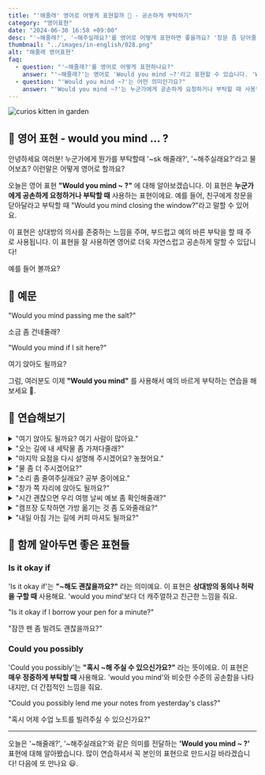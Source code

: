 ```yaml
---
title: "'해줄래' 영어로 어떻게 표현할까 🙏 - 공손하게 부탁하기"
category: "영어표현"
date: "2024-06-30 16:58 +09:00"
desc: "'~해줄래?', '~해주실래요?'를 영어로 어떻게 표현하면 좋을까요? '창문 좀 닫아줄래?', '여기 앉아도 될까요?' 등을 영어로 표현하는 법을 배워봅시다. 다양한 예문을 통해서 연습하고 본인의 표현으로 만들어 보세요."
thumbnail: "../images/in-english/028.png"
alt: "해줄래 영어표현"
faq:
  - question: "'~해줄래?'를 영어로 어떻게 표현하나요?"
    answer: "'~해줄래?'는 영어로 'Would you mind ~?'라고 표현할 수 있습니다. 'Would you mind closing the window?'은 '창문 좀 닫아줄래?'라는 의미입니다."
  - question: "'Would you mind ~?'는 어떤 의미인가요?"
    answer: "'Would you mind ~?'는 누군가에게 공손하게 요청하거나 부탁할 때 사용됩니다. 이는 상대방의 의사를 존중하는 느낌을 주며, 부드럽고 예의 바른 부탁을 할 때 주로 사용됩니다. 예를 들어, 'Would you mind turning down the music?'는 '음악 소리 좀 줄여줄래요?'라는 의미입니다."
---
```


![curios kitten in garden](../images/in-english/028-1.avif)

## 🌟 영어 표현 - would you mind ... ?

안녕하세요 여러분! 누군가에게 뭔가를 부탁할때 '~sk
해줄래?', '~해주실래요?'라고 물어보죠? 이런말은 어떻게 영어로 할까요?

오늘은 영어 표현 **"Would you mind ~ ?"** 에 대해 알아보겠습니다. 이 표현은 **누군가에게 공손하게 요청하거나 부탁할 때** 사용하는 표현이에요. 예를 들어, 친구에게 창문을 닫아달라고 부탁할 때 "Would you mind closing the window?"라고 말할 수 있어요.

이 표현은 상대방의 의사를 존중하는 느낌을 주며, 부드럽고 예의 바른 부탁을 할 때 주로 사용됩니다. 이 표현을 잘 사용하면 영어로 더욱 자연스럽고 공손하게 말할 수 있답니다!

예를 들어 볼까요?

<div 
  data-inline-banner="🎉 새해에는 스픽 AI와 함께 영어 공부하자" 
  data-inline-banner-subtext="설날 특별 할인으로 최대 70% 할인! (~2/3)" 
  data-inline-banner-link="https://app.usespeak.com/kr-ko/sale/kr-affiliate-special/?ref=engple-inline"
  data-inline-banner-caption="해당 링크를 통해 구매시 일정액의 수수료를 지급받습니다.">
</div>

## 📖 예문

"Would you mind passing me the salt?"

소금 좀 건네줄래?

"Would you mind if I sit here?"

여기 앉아도 될까요?

그럼, 여러분도 이제 **"Would you mind"** 를 사용해서 예의 바르게 부탁하는 연습을 해보세요 🚀.

## 💬 연습해보기

<details>
<summary>"여기 앉아도 될까요? 여기 사람이 많아요."</summary>
<span>"Would you mind if I sit here? It's pretty crowded."</span>
</details>

<details>
<summary>"오는 길에 내 세탁물 좀 가져다줄래?"</summary>
<span>"Hey, would you mind <a href="/blog/in-english/178.pick-up/">picking up</a> my laundry on your way home?"</span>
</details>

<details>
<summary>"마지막 요점을 다시 설명해 주시겠어요? 놓쳤어요."</summary>
<span>"Would you mind explaining that last point again? I didn’t quite catch it."</span>
</details>

<details>
<summary>"물 좀 더 주시겠어요?"</summary>
<span>"Would you mind bringing us some more water, please?"</span>
</details>

<details>
<summary>"소리 좀 줄여주실래요? 공부 중이에요."</summary>
<span>"Would you mind keeping the noise down? I’m trying to study."</span>
</details>

<details>
<summary>"창가 쪽 자리에 앉아도 될까요?"</summary>
<span>"Would you mind if I take the window seat?"</span>
</details>

<details>
<summary>"시간 괜찮으면 우리 여행 날씨 예보 좀 확인해줄래?"</summary>
<span>"If you have a moment, would you mind checking the weather forecast for our trip?"</span>
</details>

<details>
<summary>"캠프장 도착하면 가방 옮기는 것 좀 도와줄래요?"</summary>
<span>"Would you mind helping with the bags when we get to the campsite?"</span>
</details>

<details>
<summary>"내일 아침 가는 길에 커피 마셔도 될까요?"</summary>
<span>"Would you mind if we stop for coffee on the way tomorrow morning?"</span>
</details>

## 🤝 함께 알아두면 좋은 표현들

### Is it okay if

'Is it okay if'는 **"~해도 괜찮을까요?"** 라는 의미예요. 이 표현은 **상대방의 동의나 허락을 구할 때** 사용해요. 'would you mind'보다 더 캐주얼하고 친근한 느낌을 줘요.

"Is it okay if I borrow your pen for a minute?"

"잠깐 펜 좀 빌려도 괜찮을까요?"

### Could you possibly

'Could you possibly'는 **"혹시 ~해 주실 수 있으신가요?"** 라는 뜻이에요. 이 표현은 **매우 정중하게 부탁할 때** 사용해요. 'would you mind'와 비슷한 수준의 공손함을 나타내지만, 더 간접적인 느낌을 줘요.

"Could you possibly lend me your notes from yesterday's class?"

"혹시 어제 수업 노트를 빌려주실 수 있으신가요?"

---

오늘은 '~해줄래?', '~해주실래요?'와 같은 의미를 전달하는 **'Would you mind ~ ?'** 표현에 대해 알아봤습니다. 많이 연습하셔서 꼭 본인의 표현으로 만드시길 바라겠습니다! 다음에 또 만나요 😃.
